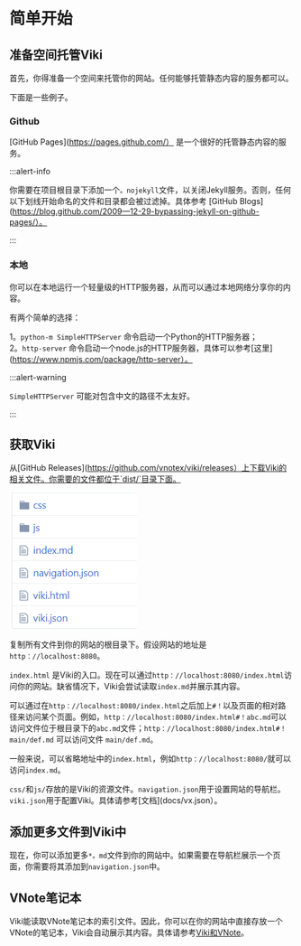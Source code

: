 # 简单开始  
## 准备空间托管Viki  
首先，你得准备一个空间来托管你的网站。任何能够托管静态内容的服务都可以。  

下面是一些例子。  

### Github  
[GitHub Pages](https://pages.github.com/） 是一个很好的托管静态内容的服务。  

:::alert-info  

你需要在项目根目录下添加一个`。nojekyll`文件，以关闭Jekyll服务。否则，任何以下划线开始命名的文件和目录都会被过滤掉。具体参考 [GitHub Blogs](https://blog.github.com/2009—12-29-bypassing-jekyll-on-github-pages/）。  

:::  

### 本地  
你可以在本地运行一个轻量级的HTTP服务器，从而可以通过本地网络分享你的内容。  

有两个简单的选择：  

1。`python-m SimpleHTTPServer` 命令启动一个Python的HTTP服务器；  
2。`http-server` 命令启动一个node.js的HTTP服务器，具体可以参考[这里](https://www.npmjs.com/package/http-server）。  

:::alert-warning  

`SimpleHTTPServer` 可能对包含中文的路径不太友好。  

:::  

## 获取Viki  
从[GitHub Releases](https://github.com/vnotex/viki/releases）上下载Viki的相关文件。你需要的文件都位于`dist/`目录下面。  

![Viki Files](_v_images/20181118110442141_26270.png)  

复制所有文件到你的网站的根目录下。假设网站的地址是`http：//localhost:8080`。  

`index.html` 是Viki的入口。现在可以通过`http：//localhost:8080/index.html`访问你的网站。缺省情况下，Viki会尝试读取`index.md`并展示其内容。  

可以通过在`http：//localhost:8080/index.html`之后加上`#！`以及页面的相对路径来访问某个页面。例如，`http：//localhost:8080/index.html#！abc.md`可以访问文件位于根目录下的`abc.md`文件；`http：//localhost:8080/index.html#！main/def.md` 可以访问文件 `main/def.md`。  

一般来说，可以省略地址中的`index.html`，例如`http：//localhost:8080/`就可以访问`index.md`。  

`css/`和`js/`存放的是Viki的资源文件。`navigation.json`用于设置网站的导航栏。`viki.json`用于配置Viki。具体请参考[文档](docs/vx.json）。  

## 添加更多文件到Viki中  
现在，你可以添加更多`*。md`文件到你的网站中。如果需要在导航栏展示一个页面，你需要将其添加到`navigation.json`中。  

## VNote笔记本  
Viki能读取VNote笔记本的索引文件。因此，你可以在你的网站中直接存放一个VNote的笔记本，Viki会自动展示其内容。具体请参考[Viki和VNote](docs/用户/Viki和VNote.md)。  
